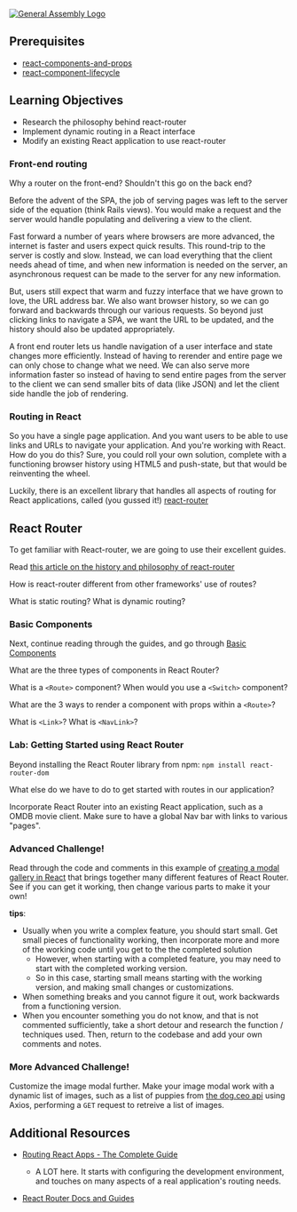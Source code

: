 [![General Assembly Logo](https://camo.githubusercontent.com/1a91b05b8f4d44b5bbfb83abac2b0996d8e26c92/687474703a2f2f692e696d6775722e636f6d2f6b6538555354712e706e67)](https://generalassemb.ly/education/web-development-immersive)

 
## Prerequisites
- [react-components-and-props](https://git.generalassemb.ly/ga-wdi-pvd/react-components-and-props)
- [react-component-lifecycle](https://git.generalassemb.ly/ga-wdi-pvd/react-component-lifecycle)

## Learning Objectives
- Research the philosophy behind react-router
- Implement dynamic routing in a React interface
- Modify an existing React application to use react-router

### Front-end routing

Why a router on the front-end? Shouldn't this go on the back end?

Before the advent of the SPA, the job of serving pages was left to the server side of the equation (think Rails views). You would make a request and the server would handle populating and delivering a view to the client. 

Fast forward a number of years where browsers are more advanced, the internet is faster and users expect quick results. This round-trip to the server is costly and slow. Instead, we can load everything that the client needs ahead of time, and when new information is needed on the server, an asynchronous request can be made to the server for any new information.

But, users still expect that warm and fuzzy interface that we have grown to love, the URL address bar. We also want browser history, so we can go forward and backwards through our various requests. So beyond just clicking links to navigate a SPA, we want the URL to be updated, and the history should also be updated appropriately.

A front end router lets us handle navigation of a user interface and state changes more efficiently. Instead of having to rerender and entire page we can only chose to change what we need. We can also serve more information faster so instead of having to send entire pages from the server to the client we can send smaller bits of data (like JSON) and let the client side handle the job of rendering.

### Routing in React

So you have a single page application. And you want users to be able to use links and URLs to navigate your application. And you're working with React. How do you do this? Sure, you could roll your own solution, complete with a functioning browser history using HTML5 and push-state, but that would be reinventing the wheel. 

Luckily, there is an excellent library that handles all aspects of routing for React applications, called (you gussed it!) [react-router](https://reacttraining.com/react-router/)

## React Router

To get familiar with React-router, we are going to use their excellent guides.

Read [this article on the history and philosophy of react-router](https://reacttraining.com/react-router/web/guides/philosophy)

How is react-router different from other frameworks' use of routes? 

What is static routing? What is dynamic routing?

### Basic Components

Next, continue reading through the guides, and go through [Basic Components](https://reacttraining.com/react-router/web/guides/basic-components)

What are the three types of components in React Router?

What is a `<Route>` component? When would you use a `<Switch>` component?

What are the 3 ways to render a component with props within a `<Route>`? 

What is `<Link>`? What is `<NavLink>`?

### Lab: Getting Started using React Router

Beyond installing the React Router library from npm:
`npm install react-router-dom`

What else do we have to do to get started with routes in our application?

Incorporate React Router into an existing React application, such as a OMDB movie client. Make sure to have a global Nav bar with links to various "pages".

### Advanced Challenge! 

Read through the code and comments in this example of [creating a modal gallery in React](https://reacttraining.com/react-router/web/example/modal-gallery) that brings together many different features of React Router. See if you can get it working, then change various parts to make it your own!

**tips**: 

- Usually when you write a complex feature, you should start small. Get small pieces of functionality working, then incorporate more and more of the working code until you get to the the completed solution
	- However, when starting with a completed feature, you may need to start with the completed working version. 
	- So in this case, starting small means starting with the working version, and making small changes or customizations. 
- When something breaks and you cannot figure it out, work backwards from a functioning version.
- When you encounter something you do not know, and that is not commented sufficiently, take a short detour and research the function / techniques used. Then, return to the codebase and add your own comments and notes.
 
### More Advanced Challenge!

Customize the image modal further. Make your image modal work with a dynamic list of images, such as a list of puppies from [the dog.ceo api](https://git.generalassemb.ly/ga-wdi-pvd/imdb-react-client/blob/93b8909ba852fe409234a90cf6ae1aa3ed947a78/src/Puppies.js) using Axios, performing a `GET` request to retreive a list of images.

## Additional Resources
- [Routing React Apps - The Complete Guide](https://scotch.io/tutorials/routing-react-apps-the-complete-guide)
	- A LOT here. It starts with configuring the development environment, and touches on many aspects of a real application's routing needs. 

- [React Router Docs and Guides](https://reacttraining.com/react-router/)
